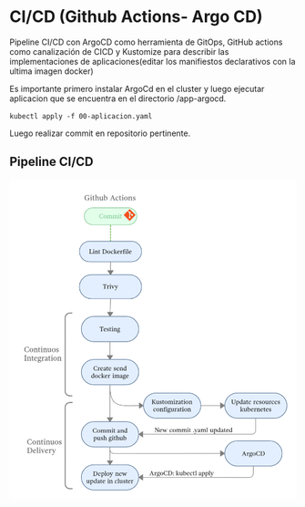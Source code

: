 # CI/CD (Github Actions- Argo CD)
Pipeline CI/CD con ArgoCD como herramienta de GitOps, GitHub actions como canalización de CICD y Kustomize para describir las implementaciones de aplicaciones(editar los manifiestos declarativos con la ultima imagen docker)

Es importante primero instalar ArgoCd en el cluster y luego ejecutar aplicacion que se encuentra en el directorio /app-argocd.

```
kubectl apply -f 00-aplicacion.yaml
```

Luego realizar commit en repositorio pertinente.

## Pipeline CI/CD

![](image/cicd.png)

